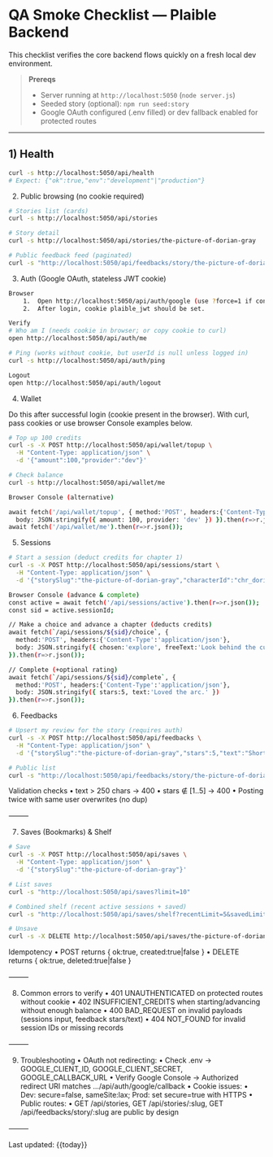 # QA Smoke Checklist — Plaible Backend

This checklist verifies the core backend flows quickly on a fresh local dev environment.

> **Prereqs**
> - Server running at `http://localhost:5050` (`node server.js`)
> - Seeded story (optional): `npm run seed:story`
> - Google OAuth configured (.env filled) or dev fallback enabled for protected routes

---

## 1) Health

```bash
curl -s http://localhost:5050/api/health
# Expect: {"ok":true,"env":"development"|"production"}
```

2) Public browsing (no cookie required)

```bash
# Stories list (cards)
curl -s http://localhost:5050/api/stories

# Story detail
curl -s http://localhost:5050/api/stories/the-picture-of-dorian-gray

# Public feedback feed (paginated)
curl -s "http://localhost:5050/api/feedbacks/story/the-picture-of-dorian-gray?limit=2"
```

3) Auth (Google OAuth, stateless JWT cookie)

```bash
Browser
	1.	Open http://localhost:5050/api/auth/google (use ?force=1 if consent needs to show).
	2.	After login, cookie plaible_jwt should be set.

Verify
# Who am I (needs cookie in browser; or copy cookie to curl)
open http://localhost:5050/api/auth/me

# Ping (works without cookie, but userId is null unless logged in)
curl -s http://localhost:5050/api/auth/ping

Logout
open http://localhost:5050/api/auth/logout
```

4) Wallet

Do this after successful login (cookie present in the browser).
With curl, pass cookies or use browser Console examples below.

```bash
# Top up 100 credits
curl -s -X POST http://localhost:5050/api/wallet/topup \
  -H "Content-Type: application/json" \
  -d '{"amount":100,"provider":"dev"}'

# Check balance
curl -s http://localhost:5050/api/wallet/me

Browser Console (alternative)

await fetch('/api/wallet/topup', { method:'POST', headers:{'Content-Type':'application/json'},
  body: JSON.stringify({ amount: 100, provider: 'dev' }) }).then(r=>r.json());
await fetch('/api/wallet/me').then(r=>r.json());
```

5) Sessions

```bash
# Start a session (deduct credits for chapter 1)
curl -s -X POST http://localhost:5050/api/sessions/start \
  -H "Content-Type: application/json" \
  -d '{"storySlug":"the-picture-of-dorian-gray","characterId":"chr_dorian"}'

Browser Console (advance & complete)
const active = await fetch('/api/sessions/active').then(r=>r.json());
const sid = active.sessionId;

// Make a choice and advance a chapter (deducts credits)
await fetch(`/api/sessions/${sid}/choice`, {
  method:'POST', headers:{'Content-Type':'application/json'},
  body: JSON.stringify({ chosen:'explore', freeText:'Look behind the curtain.', advanceChapter:true })
}).then(r=>r.json());

// Complete (+optional rating)
await fetch(`/api/sessions/${sid}/complete`, {
  method:'POST', headers:{'Content-Type':'application/json'},
  body: JSON.stringify({ stars:5, text:'Loved the arc.' })
}).then(r=>r.json());
```

6) Feedbacks
```bash
# Upsert my review for the story (requires auth)
curl -s -X POST http://localhost:5050/api/feedbacks \
  -H "Content-Type: application/json" \
  -d '{"storySlug":"the-picture-of-dorian-gray","stars":5,"text":"Short, tight, loved it."}'

# Public list
curl -s "http://localhost:5050/api/feedbacks/story/the-picture-of-dorian-gray?limit=2"
```

Validation checks
	•	text > 250 chars → 400
	•	stars ∉ [1..5] → 400
	•	Posting twice with same user overwrites (no dup)

⸻

7) Saves (Bookmarks) & Shelf

```bash
# Save
curl -s -X POST http://localhost:5050/api/saves \
  -H "Content-Type: application/json" \
  -d '{"storySlug":"the-picture-of-dorian-gray"}'

# List saves
curl -s "http://localhost:5050/api/saves?limit=10"

# Combined shelf (recent active sessions + saved)
curl -s "http://localhost:5050/api/saves/shelf?recentLimit=5&savedLimit=5"

# Unsave
curl -s -X DELETE http://localhost:5050/api/saves/the-picture-of-dorian-gray
```

Idempotency
	•	POST returns { ok:true, created:true|false }
	•	DELETE returns { ok:true, deleted:true|false }

⸻

8) Common errors to verify
	•	401 UNAUTHENTICATED on protected routes without cookie
	•	402 INSUFFICIENT_CREDITS when starting/advancing without enough balance
	•	400 BAD_REQUEST on invalid payloads (sessions input, feedback stars/text)
	•	404 NOT_FOUND for invalid session IDs or missing records

⸻

9) Troubleshooting
	•	OAuth not redirecting:
	•	Check .env → GOOGLE_CLIENT_ID, GOOGLE_CLIENT_SECRET, GOOGLE_CALLBACK_URL
	•	Verify Google Console → Authorized redirect URI matches .../api/auth/google/callback
	•	Cookie issues:
	•	Dev: secure=false, sameSite:lax; Prod: set secure=true with HTTPS
	•	Public routes:
	•	GET /api/stories, GET /api/stories/:slug, GET /api/feedbacks/story/:slug are public by design

⸻

Last updated: {{today}}
